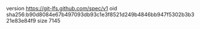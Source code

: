 version https://git-lfs.github.com/spec/v1
oid sha256:b90d8084e67b497093db93c1e3f8521d249b4846bb947f5302b3b321e83e84f9
size 7145
